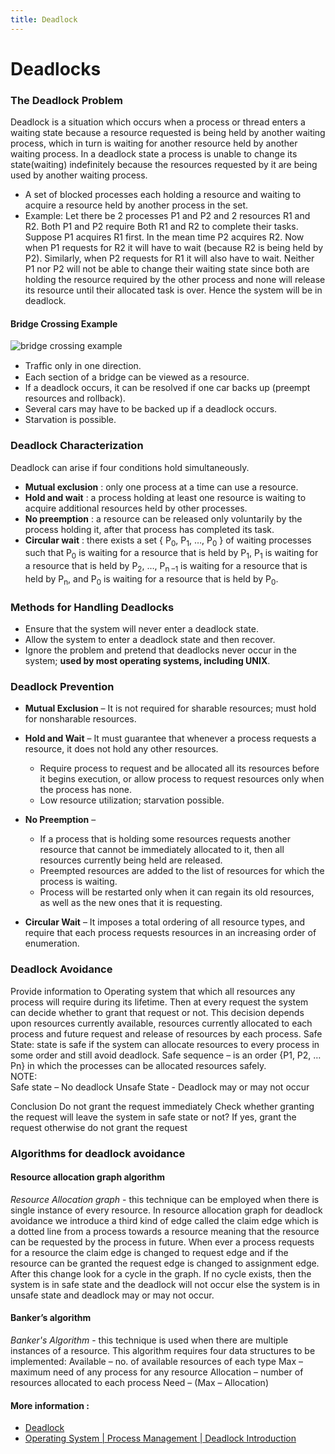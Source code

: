 ```yaml
---
title: Deadlock
---
```


# Deadlocks
### The Deadlock Problem

Deadlock is a situation which occurs when a process or thread enters a waiting state because a resource requested is being held by another waiting process, which in turn is waiting for another resource held by another waiting process.
In a deadlock state a process is unable to change its state(waiting) indefinitely because the resources requested by it are being used by another waiting process.
- A set of blocked processes each holding a resource and waiting to acquire a resource held by another process in the set.
- Example:
Let there be 2 processes P1 and P2 and 2 resources R1 and R2. Both P1 and P2 require Both R1 and R2 to complete their tasks. Suppose P1 acquires R1 first. In the mean time P2 acquires R2. Now when P1 requests for R2 it will have to wait (because R2 is being held by P2). Similarly, when P2 requests for R1 it will also have to wait. Neither P1 nor P2 will not be able to change their waiting state since both are holding the resource required by the other process and none will release its resource until their allocated task is over.  Hence the system will be in deadlock. 

#### Bridge Crossing Example
![bridge crossing example](http://www.eenadupratibha.net/pratibha/engineering/images/unit5/1.jpg)

- Trafﬁc only in one direction.
- Each section of a bridge can be viewed as a resource.
- If a deadlock occurs, it can be resolved if one car backs up (preempt resources and rollback).
- Several cars may have to be backed up if a deadlock occurs.
- Starvation is possible.

### Deadlock Characterization
Deadlock can arise if four conditions hold simultaneously.
- **Mutual exclusion** : only one process at a time can use a resource. 
- **Hold and wait** : a process holding at least one resource is waiting to acquire additional resources held by other processes.
- **No preemption** : a resource can be released only voluntarily by the process holding it, after that process has completed its task.
- **Circular wait** : there exists a set { P<sub>0</sub>, P<sub>1</sub>, …, P<sub>0</sub> } of waiting processes such that P<sub>0</sub> is waiting for a resource that is held by P<sub>1</sub>, P<sub>1</sub> is waiting for a resource that is held by P<sub>2</sub>, …, P<sub>n –1</sub> is waiting for a resource that is held by P<sub>n</sub>, and P<sub>0</sub> is waiting for a resource that is held by P<sub>0</sub>.

### Methods for Handling Deadlocks
- Ensure that the system will never enter a deadlock state.
- Allow the system to enter a deadlock state and then recover.
- Ignore the problem and pretend that deadlocks never occur in the system; **used by most operating systems, including UNIX**.

### Deadlock Prevention
- **Mutual Exclusion** – It is not required for sharable resources; must hold for nonsharable resources.
 
- **Hold and Wait** – It must guarantee that whenever a process requests a resource, it does not hold any other resources.
	- Require process to request and be allocated all its resources before it begins execution, or allow process to request resources only when the process has none.
	- Low resource utilization; starvation possible.

- **No Preemption** – 
	- If a process that is holding some resources requests another resource that cannot be immediately allocated to it, then all resources currently being held are released. 
	- Preempted resources are added to the list of resources for which the process is waiting.
	- Process will be restarted only when it can regain its old resources, as well as the new ones that it is requesting.
 
- **Circular Wait** – It imposes a total ordering of all resource types, and require that each process requests resources in an increasing order of enumeration.

### Deadlock Avoidance
Provide information to Operating system that which all resources any process will require during its lifetime.
Then at every request the system can decide whether to grant that request or not.
This decision depends upon resources currently available, resources currently allocated to each process and future request and release of resources by each process.
Safe State: state is safe if the system can allocate resources to every process in some order and still avoid deadlock. 
Safe sequence – is an order {P1, P2, … Pn} in which the processes can be allocated resources safely.<br>
NOTE:  
Safe state – No deadlock
Unsafe State - Deadlock may or may not occur 

Conclusion
Do not grant the request immediately
Check whether granting the request will leave the system in safe state or not?
If yes, grant the request otherwise do not grant the request

### Algorithms for deadlock avoidance

#### Resource allocation graph algorithm
<i>Resource Allocation graph</i> - this technique can be  employed when there is single instance of every resource. In resource allocation graph for deadlock avoidance we introduce a third kind of edge called the claim edge which is a dotted line from a process towards a resource meaning that the resource can be requested by the process in future.
When ever  a process requests for a resource the claim edge is changed to request edge and if the resource can be granted the request edge is changed to assignment edge. After this change look for a cycle in the graph. If no cycle exists, then the system is in safe state and the deadlock will not occur else the  system is in unsafe state and deadlock may or may not occur.

#### Banker’s algorithm
<i>Banker's Algorithm</i> - this technique is used when there are multiple instances of a resource. This algorithm requires four data structures to be implemented:
Available – no. of available resources of each type
Max – maximum need of any process for any resource
Allocation – number of resources allocated to each process
Need – (Max – Allocation)

#### More information :
- [Deadlock](https://en.wikipedia.org/wiki/Deadlock)
- [Operating System | Process Management | Deadlock Introduction](https://www.geeksforgeeks.org/operating-system-process-management-deadlock-introduction/)
